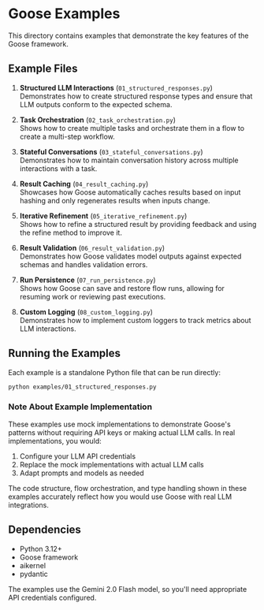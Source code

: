 # Goose Examples

This directory contains examples that demonstrate the key features of the Goose framework.

## Example Files

1. **Structured LLM Interactions** (`01_structured_responses.py`)  
   Demonstrates how to create structured response types and ensure that LLM outputs conform to the expected schema.

2. **Task Orchestration** (`02_task_orchestration.py`)  
   Shows how to create multiple tasks and orchestrate them in a flow to create a multi-step workflow.

3. **Stateful Conversations** (`03_stateful_conversations.py`)  
   Demonstrates how to maintain conversation history across multiple interactions with a task.

4. **Result Caching** (`04_result_caching.py`)  
   Showcases how Goose automatically caches results based on input hashing and only regenerates results when inputs change.

5. **Iterative Refinement** (`05_iterative_refinement.py`)  
   Shows how to refine a structured result by providing feedback and using the refine method to improve it.

6. **Result Validation** (`06_result_validation.py`)  
   Demonstrates how Goose validates model outputs against expected schemas and handles validation errors.

7. **Run Persistence** (`07_run_persistence.py`)  
   Shows how Goose can save and restore flow runs, allowing for resuming work or reviewing past executions.

8. **Custom Logging** (`08_custom_logging.py`)  
   Demonstrates how to implement custom loggers to track metrics about LLM interactions.

## Running the Examples

Each example is a standalone Python file that can be run directly:

```bash
python examples/01_structured_responses.py
```

### Note About Example Implementation

These examples use mock implementations to demonstrate Goose's patterns without requiring API keys or making actual LLM calls. In real implementations, you would:

1. Configure your LLM API credentials
2. Replace the mock implementations with actual LLM calls
3. Adapt prompts and models as needed

The code structure, flow orchestration, and type handling shown in these examples accurately reflect how you would use Goose with real LLM integrations.

## Dependencies

- Python 3.12+
- Goose framework
- aikernel
- pydantic

The examples use the Gemini 2.0 Flash model, so you'll need appropriate API credentials configured.